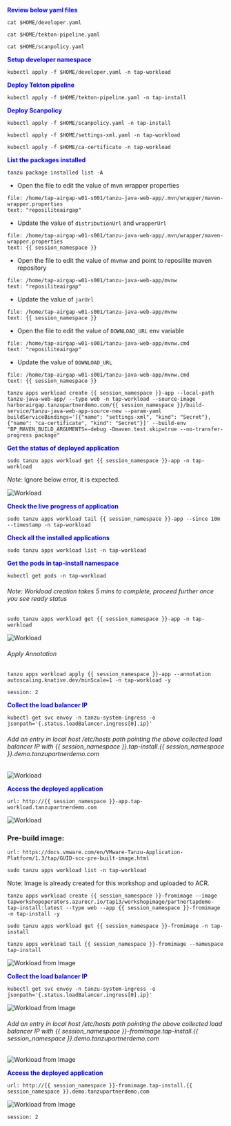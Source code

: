 <p style="color:blue"><strong> Review below yaml files </strong></p>

```execute
cat $HOME/developer.yaml
```

```execute
cat $HOME/tekton-pipeline.yaml
```

```execute
cat $HOME/scanpolicy.yaml
```

<p style="color:blue"><strong> Setup developer namespace </strong></p>

```execute
kubectl apply -f $HOME/developer.yaml -n tap-workload
```

<p style="color:blue"><strong> Deploy Tekton pipeline </strong></p>

```execute
kubectl apply -f $HOME/tekton-pipeline.yaml -n tap-install
```

<p style="color:blue"><strong> Deploy Scanpolicy </strong></p>

```execute
kubectl apply -f $HOME/scanpolicy.yaml -n tap-install
```

```execute
kubectl apply -f $HOME/settings-xml.yaml -n tap-workload
```

```execute
kubectl apply -f $HOME/ca-certificate -n tap-workload
```

<p style="color:blue"><strong> List the packages installed </strong></p>

```execute
tanzu package installed list -A
```

* Open the file to edit the value of mvn wrapper properties 
```editor:select-matching-text
file: /home/tap-airgap-w01-s001/tanzu-java-web-app/.mvn/wrapper/maven-wrapper.properties
text: "reposiliteairgap"
```

* Update the value of `distributionUrl` and `wrapperUrl`
```editor:replace-text-selection
file: /home/tap-airgap-w01-s001/tanzu-java-web-app/.mvn/wrapper/maven-wrapper.properties
text: {{ session_namespace }}
```

* Open the file to edit the value of mvnw and point to reposilite maven repository
```editor:select-matching-text
file: /home/tap-airgap-w01-s001/tanzu-java-web-app/mvnw
text: "reposiliteairgap"
```

* Update the value of `jarUrl`
```editor:replace-text-selection
file: /home/tap-airgap-w01-s001/tanzu-java-web-app/mvnw
text: {{ session_namespace }}
```

* Open the file to edit the value of `DOWNLOAD_URL` env variable
```editor:select-matching-text
file: /home/tap-airgap-w01-s001/tanzu-java-web-app/mvnw.cmd
text: "reposiliteairgap"
```

* Update the value of `DOWNLOAD_URL`
```editor:replace-text-selection
file: /home/tap-airgap-w01-s001/tanzu-java-web-app/mvnw.cmd
text: {{ session_namespace }}
```

```execute
tanzu apps workload create {{ session_namespace }}-app --local-path tanzu-java-web-app/ --type web -n tap-workload --source-image harborairgap.tanzupartnerdemo.com/{{ session_namespace }}/build-service/tanzu-java-web-app-source-new --param-yaml buildServiceBindings='[{"name": "settings-xml", "kind": "Secret"}, {"name": "ca-certificate", "kind": "Secret"}]' --build-env "BP_MAVEN_BUILD_ARGUMENTS=-debug -Dmaven.test.skip=true --no-transfer-progress package"
```

<p style="color:blue"><strong> Get the status of deployed application </strong></p>

```execute
sudo tanzu apps workload get {{ session_namespace }}-app -n tap-workload
```

*Note:* Ignore below error, it is expected. 

![Workload](images/workload-1.png)

<p style="color:blue"><strong> Check the live progress of application</strong></p>

```execute-2
sudo tanzu apps workload tail {{ session_namespace }}-app --since 10m --timestamp -n tap-workload
```

<p style="color:blue"><strong> Check all the installed applications </strong></p>

```execute
sudo tanzu apps workload list -n tap-workload
```

<p style="color:blue"><strong> Get the pods in tap-install namespace </strong></p>

```execute
kubectl get pods -n tap-workload
```

###### Note: Workload creation takes 5 mins to complete, proceed further once you see ready status

```execute
sudo tanzu apps workload get {{ session_namespace }}-app -n tap-workload
```

![Workload](images/workload-2.png)

###### Apply Annotation

```execute
tanzu apps workload apply {{ session_namespace }}-app --annotation autoscaling.knative.dev/minScale=1 -n tap-workload -y
```

```terminal:interrupt
session: 2
```

<p style="color:blue"><strong> Collect the load balancer IP </strong></p>

```execute
kubectl get svc envoy -n tanzu-system-ingress -o jsonpath='{.status.loadBalancer.ingress[0].ip}'
```

###### Add an entry in local host /etc/hosts path pointing the above collected load balancer IP with {{ session_namespace }}.tap-install.{{ session_namespace }}.demo.tanzupartnerdemo.com

![Workload](images/tap-workload-4.png)

<p style="color:blue"><strong> Access the deployed application </strong></p>

```dashboard:open-url
url: http://{{ session_namespace }}-app.tap-workload.tanzupartnerdemo.com
```

![Workload](images/workload-3.png)


### Pre-build image: 

```dashboard:open-url
url: https://docs.vmware.com/en/VMware-Tanzu-Application-Platform/1.3/tap/GUID-scc-pre-built-image.html
```

```execute
sudo tanzu apps workload list -n tap-workload
```

Note: Image is already created for this workshop and uploaded to ACR. 

```execute
tanzu apps workload create {{ session_namespace }}-fromimage --image tapworkshopoperators.azurecr.io/tap13/workshopimage/partnertapdemo-tap-install:latest --type web --app {{ session_namespace }}-fromimage -n tap-install -y
```

```execute
sudo tanzu apps workload get {{ session_namespace }}-fromimage -n tap-install
```

```execute-2
tanzu apps workload tail {{ session_namespace }}-fromimage --namespace tap-install
```

![Workload from Image](images/fromimage-1.png)


<p style="color:blue"><strong> Collect the load balancer IP </strong></p>

```execute
kubectl get svc envoy -n tanzu-system-ingress -o jsonpath='{.status.loadBalancer.ingress[0].ip}'
```

![Workload from Image](images/fromimage-2.png)

###### Add an entry in local host /etc/hosts path pointing the above collected load balancer IP with {{ session_namespace }}-fromimage.tap-install.{{ session_namespace }}.demo.tanzupartnerdemo.com

![Workload from Image](images/fromimage-3.png)

<p style="color:blue"><strong> Access the deployed application </strong></p>

```dashboard:open-url
url: http://{{ session_namespace }}-fromimage.tap-install.{{ session_namespace }}.demo.tanzupartnerdemo.com
```

![Workload from Image](images/fromimage-4.png)

```terminal:interrupt
session: 2
```

